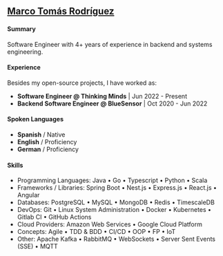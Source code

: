 ## [Marco Tomás Rodríguez](https://www.marcotomasrodriguez.com)

#### Summary

Software Engineer with 4+ years of experience in backend and systems engineering.

#### Experience

Besides my open-source projects, I have worked as:

- **Software Engineer  @ Thinking Minds** | Jun 2022 - Present
- **Backend Software Engineer @ BlueSensor** | Oct 2020 - Jun 2022
 
#### Spoken Languages

- **Spanish** / Native
- **English** / Proficiency
- **German** / Proficiency

#### Skills

- Programming Languages: Java • Go • Typescript • Python • Scala
- Frameworks / Libraries: Spring Boot • Nest.js  • Express.js  •  React.js  • Angular
- Databases: PostgreSQL • MySQL • MongoDB • Redis • TimescaleDB
- DevOps: Git • Linux System Administration •  Docker • Kubernetes • Gitlab CI • GitHub Actions
- Cloud Providers: Amazon Web Services • Google Cloud Platform
- Concepts:  Agile • TDD & BDD  •  CI/CD • OOP  • FP • IoT
- Other:  Apache Kafka • RabbitMQ  • WebSockets  • Server Sent Events (SSE) • MQTT
